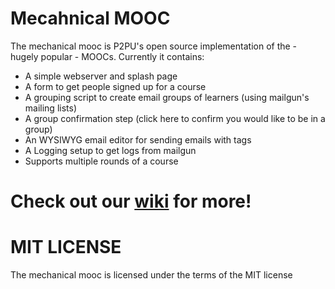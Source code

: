 # Mecahnical MOOC

The mechanical mooc is P2PU's open source implementation of the - hugely popular - MOOCs. Currently it contains:

 * A simple webserver and splash page
 * A form to get people signed up for a course
 * A grouping script to create email groups of learners (using mailgun's mailing lists)
 * A group confirmation step (click here to confirm you would like to be in a group)
 * An WYSIWYG email editor for sending emails with tags
 * A Logging setup to get logs from mailgun
 * Supports multiple rounds of a course

# Check out our [wiki](https://github.com/p2pu/mechanicalmooc/wiki) for more!

# MIT LICENSE
The mechanical mooc is licensed under the terms of the MIT license 
